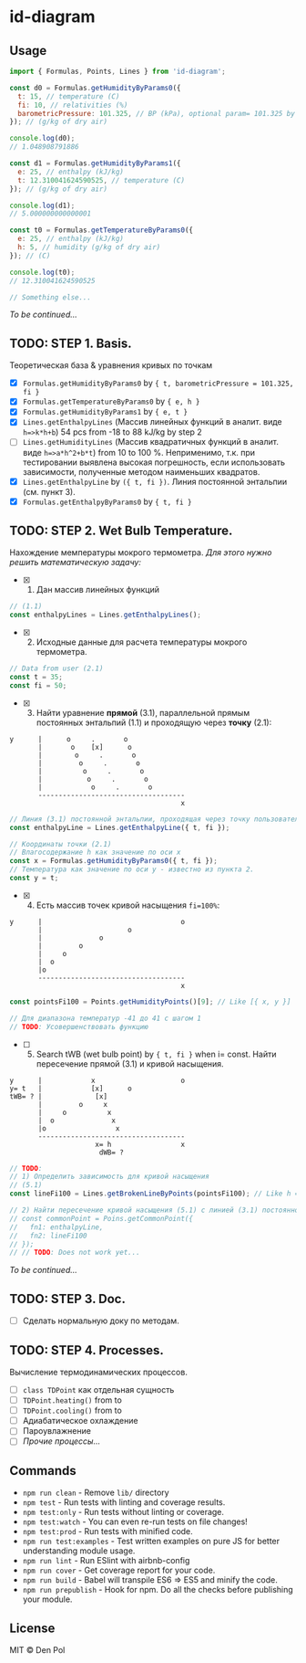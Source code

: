 # id-diagram

## Usage

```javascript
import { Formulas, Points, Lines } from 'id-diagram';

const d0 = Formulas.getHumidityByParams0({
  t: 15, // temperature (C)
  fi: 10, // relativities (%)
  barometricPressure: 101.325, // BP (kPa), optional param= 101.325 by default
}); // (g/kg of dry air)

console.log(d0);
// 1.048908791886

const d1 = Formulas.getHumidityByParams1({
  e: 25, // enthalpy (kJ/kg)
  t: 12.310041624590525, // temperature (C)
}); // (g/kg of dry air)

console.log(d1);
// 5.000000000000001

const t0 = Formulas.getTemperatureByParams0({
  e: 25, // enthalpy (kJ/kg)
  h: 5, // humidity (g/kg of dry air)
}); // (C)

console.log(t0);
// 12.310041624590525

// Something else...
```
_To be continued..._

## TODO: STEP 1. Basis.

Теоретическая база & уравнения кривых по точкам

- [x] `Formulas.getHumidityByParams0` by `{ t, barometricPressure = 101.325, fi }`
- [x] `Formulas.getTemperatureByParams0` by `{ e, h }`
- [x] `Formulas.getHumidityByParams1` by `{ e, t }`
- [x] `Lines.getEnthalpyLines` (Массив линейных функций в аналит. виде `h=>k*h+b`) 54 pcs from -18 to 88 kJ/kg by step 2
- [ ] `Lines.getHumidityLines` (Массив квадратичных функций в аналит. виде `h=>a*h^2+b*t`) from 10 to 100 %.
Неприменимо, т.к. при тестировании выявлена высокая погрешность, если использовать зависимости, полученные методом наименьших квадратов.
- [x] `Lines.getEnthalpyLine` by `({ t, fi })`. Линия постоянной энтальпии (см. пункт 3).
- [x] `Formulas.getEnthalpyByParams0` by `{ t, fi }`

## TODO: STEP 2. Wet Bulb Temperature.

Нахождение мемпературы мокрого термометра. _Для этого нужно решить математическую задачу:_
- [x] 1. Дан массив линейных функций
```javascript
// (1.1)
const enthalpyLines = Lines.getEnthalpyLines();
```
- [x] 2. Исходные данные для расчета температуры мокрого термометра.
```javascript
// Data from user (2.1)
const t = 35;
const fi = 50;
```
- [x] 3. Найти уравнение **прямой** (3.1), параллельной прямым постоянных энтальпий (1.1) и проходящую через **точку** (2.1):
```
y      |      o     .       o
       |       o    [x]      o
       |        o     .       o
       |         o     .       o
       |          o     .       o
       |           o     .       o
       |            o     .       o
       ------------------------------------
                                          x
```
```javascript
// Линия (3.1) постоянной энтальпии, проходящая через точку пользователя
const enthalpyLine = Lines.getEnthalpyLine({ t, fi });

// Координаты точки (2.1)
// Влагосодержание h как значение по оси x
const x = Formulas.getHumidityByParams0({ t, fi });
// Температура как значение по оси y - известно из пункта 2.
const y = t;
```
- [x] 4. Есть массив точек кривой насыщения `fi=100%`:
```
y      |                                  o
       |                     o
       |              o
       |         o
       |     o
       |  o
       |o
       ------------------------------------
                                          x
```
```javascript
const pointsFi100 = Points.getHumidityPoints()[9]; // Like [{ x, y }]

// Для диапазона температур -41 до 41 с шагом 1
// TODO: Усовершенствовать функцию
```
- [ ] 5. Search tWB (wet bulb point) by `{ t, fi }` when i= const.
Найти пересечение прямой (3.1) и кривой насыщения.
```
y      |            x                     o
y= t   |            [x]      o
tWB= ? |             [x]
       |         o     x
       |     o          x
       |  o              x
       |o                 x
       ------------------------------------
                     x= h                 x
                      dWB= ?
```
```javascript
// TODO:
// 1) Определить зависимость для кривой насыщения
// (5.1)
const lineFi100 = Lines.getBrokenLineByPoints(pointsFi100); // Like h => val

// 2) Найти пересечение кривой насыщения (5.1) с линией (3.1) постоянной энтальпии
// const commonPoint = Poins.getCommonPoint({
//   fn1: enthalpyLine,
//   fn2: lineFi100
// });
// // TODO: Does not work yet...
```
_To be continued..._

## TODO: STEP 3. Doc.

- [ ] Сделать нормальную доку по методам.

## TODO: STEP 4. Processes.

Вычисление термодинамических процессов.
- [ ] `class TDPoint` как отдельная сущность
- [ ] `TDPoint.heating()` from to
- [ ] `TDPoint.cooling()` from to
- [ ] Адиабатическое охлаждение
- [ ] Пароувлажнение
- [ ] _Прочие процессы..._

## Commands
- `npm run clean` - Remove `lib/` directory
- `npm test` - Run tests with linting and coverage results.
- `npm test:only` - Run tests without linting or coverage.
- `npm test:watch` - You can even re-run tests on file changes!
- `npm test:prod` - Run tests with minified code.
- `npm run test:examples` - Test written examples on pure JS for better understanding module usage.
- `npm run lint` - Run ESlint with airbnb-config
- `npm run cover` - Get coverage report for your code.
- `npm run build` - Babel will transpile ES6 => ES5 and minify the code.
- `npm run prepublish` - Hook for npm. Do all the checks before publishing your module.

## License

MIT © Den Pol
